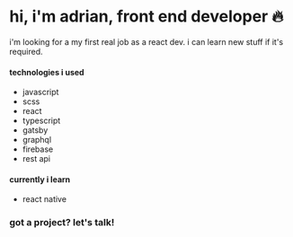 # hi, i'm adrian, front end developer 🔥

i'm looking for a my first real job as a react dev. i can learn new stuff if it's required. 

#### technologies i used
- javascript
- scss
- react
- typescript
- gatsby
- graphql
- firebase
- rest api

#### currently i learn
- react native

### got a project? let's talk!
